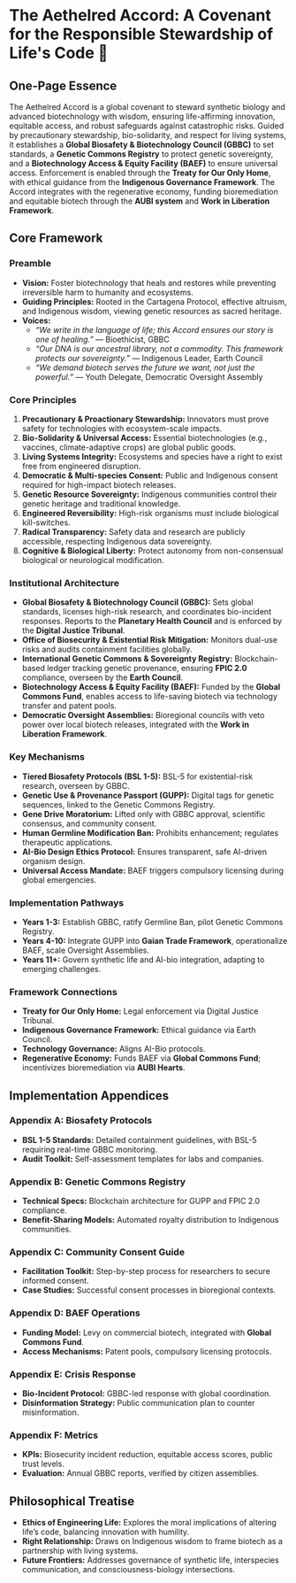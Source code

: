 # The Aethelred Accord: A Covenant for the Responsible Stewardship of Life's Code 🧬

## One-Page Essence
The Aethelred Accord is a global covenant to steward synthetic biology and advanced biotechnology with wisdom, ensuring life-affirming innovation, equitable access, and robust safeguards against catastrophic risks. Guided by precautionary stewardship, bio-solidarity, and respect for living systems, it establishes a **Global Biosafety & Biotechnology Council (GBBC)** to set standards, a **Genetic Commons Registry** to protect genetic sovereignty, and a **Biotechnology Access & Equity Facility (BAEF)** to ensure universal access. Enforcement is enabled through the **Treaty for Our Only Home**, with ethical guidance from the **Indigenous Governance Framework**. The Accord integrates with the regenerative economy, funding bioremediation and equitable biotech through the **AUBI system** and **Work in Liberation Framework**.

## Core Framework

### Preamble
- **Vision:** Foster biotechnology that heals and restores while preventing irreversible harm to humanity and ecosystems.
- **Guiding Principles:** Rooted in the Cartagena Protocol, effective altruism, and Indigenous wisdom, viewing genetic resources as sacred heritage.
- **Voices:**
  - *“We write in the language of life; this Accord ensures our story is one of healing.”* — Bioethicist, GBBC
  - *“Our DNA is our ancestral library, not a commodity. This framework protects our sovereignty.”* — Indigenous Leader, Earth Council
  - *“We demand biotech serves the future we want, not just the powerful.”* — Youth Delegate, Democratic Oversight Assembly

### Core Principles
1. **Precautionary & Proactionary Stewardship:** Innovators must prove safety for technologies with ecosystem-scale impacts.
2. **Bio-Solidarity & Universal Access:** Essential biotechnologies (e.g., vaccines, climate-adaptive crops) are global public goods.
3. **Living Systems Integrity:** Ecosystems and species have a right to exist free from engineered disruption.
4. **Democratic & Multi-species Consent:** Public and Indigenous consent required for high-impact biotech releases.
5. **Genetic Resource Sovereignty:** Indigenous communities control their genetic heritage and traditional knowledge.
6. **Engineered Reversibility:** High-risk organisms must include biological kill-switches.
7. **Radical Transparency:** Safety data and research are publicly accessible, respecting Indigenous data sovereignty.
8. **Cognitive & Biological Liberty:** Protect autonomy from non-consensual biological or neurological modification.

### Institutional Architecture
- **Global Biosafety & Biotechnology Council (GBBC):** Sets global standards, licenses high-risk research, and coordinates bio-incident responses. Reports to the **Planetary Health Council** and is enforced by the **Digital Justice Tribunal**.
- **Office of Biosecurity & Existential Risk Mitigation:** Monitors dual-use risks and audits containment facilities globally.
- **International Genetic Commons & Sovereignty Registry:** Blockchain-based ledger tracking genetic provenance, ensuring **FPIC 2.0** compliance, overseen by the **Earth Council**.
- **Biotechnology Access & Equity Facility (BAEF):** Funded by the **Global Commons Fund**, enables access to life-saving biotech via technology transfer and patent pools.
- **Democratic Oversight Assemblies:** Bioregional councils with veto power over local biotech releases, integrated with the **Work in Liberation Framework**.

### Key Mechanisms
- **Tiered Biosafety Protocols (BSL 1-5):** BSL-5 for existential-risk research, overseen by GBBC.
- **Genetic Use & Provenance Passport (GUPP):** Digital tags for genetic sequences, linked to the Genetic Commons Registry.
- **Gene Drive Moratorium:** Lifted only with GBBC approval, scientific consensus, and community consent.
- **Human Germline Modification Ban:** Prohibits enhancement; regulates therapeutic applications.
- **AI-Bio Design Ethics Protocol:** Ensures transparent, safe AI-driven organism design.
- **Universal Access Mandate:** BAEF triggers compulsory licensing during global emergencies.

### Implementation Pathways
- **Years 1-3:** Establish GBBC, ratify Germline Ban, pilot Genetic Commons Registry.
- **Years 4-10:** Integrate GUPP into **Gaian Trade Framework**, operationalize BAEF, scale Oversight Assemblies.
- **Years 11+:** Govern synthetic life and AI-bio integration, adapting to emerging challenges.

### Framework Connections
- **Treaty for Our Only Home:** Legal enforcement via Digital Justice Tribunal.
- **Indigenous Governance Framework:** Ethical guidance via Earth Council.
- **Technology Governance:** Aligns AI-Bio protocols.
- **Regenerative Economy:** Funds BAEF via **Global Commons Fund**; incentivizes bioremediation via **AUBI Hearts**.

## Implementation Appendices
### Appendix A: Biosafety Protocols
- **BSL 1-5 Standards:** Detailed containment guidelines, with BSL-5 requiring real-time GBBC monitoring.
- **Audit Toolkit:** Self-assessment templates for labs and companies.

### Appendix B: Genetic Commons Registry
- **Technical Specs:** Blockchain architecture for GUPP and FPIC 2.0 compliance.
- **Benefit-Sharing Models:** Automated royalty distribution to Indigenous communities.

### Appendix C: Community Consent Guide
- **Facilitation Toolkit:** Step-by-step process for researchers to secure informed consent.
- **Case Studies:** Successful consent processes in bioregional contexts.

### Appendix D: BAEF Operations
- **Funding Model:** Levy on commercial biotech, integrated with **Global Commons Fund**.
- **Access Mechanisms:** Patent pools, compulsory licensing protocols.

### Appendix E: Crisis Response
- **Bio-Incident Protocol:** GBBC-led response with global coordination.
- **Disinformation Strategy:** Public communication plan to counter misinformation.

### Appendix F: Metrics
- **KPIs:** Biosecurity incident reduction, equitable access scores, public trust levels.
- **Evaluation:** Annual GBBC reports, verified by citizen assemblies.

## Philosophical Treatise
- **Ethics of Engineering Life:** Explores the moral implications of altering life’s code, balancing innovation with humility.
- **Right Relationship:** Draws on Indigenous wisdom to frame biotech as a partnership with living systems.
- **Future Frontiers:** Addresses governance of synthetic life, interspecies communication, and consciousness-biology intersections.
